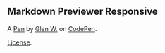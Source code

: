 Markdown Previewer Responsive
-----------------------------


A [Pen](https://codepen.io/glynn/pen/kkzpKy) by [Glen W.](http://codepen.io/glynn) on [CodePen](http://codepen.io/).

[License](https://codepen.io/glynn/pen/kkzpKy/license).